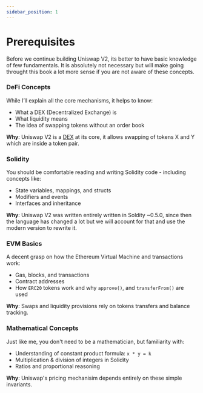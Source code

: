 ```yaml
---
sidebar_position: 1
---
```


# Prerequisites

Before we continue building Uniswap V2, its better to have basic knowledge of few fundamentals. It is absolutely not necessary but will make going throught this book a lot more sense if you are not aware of these concepts.


### DeFi Concepts

While I’ll explain all the core mechanisms, it helps to know:

- What a DEX (Decentralized Exchange) is
- What liquidity means
- The idea of swapping tokens without an order book

**Why**: Uniswap V2 is a [DEX](https://www.coinbase.com/en-in/learn/crypto-basics/what-is-a-dex) at its core, it allows swapping of tokens X and Y which are inside a token pair.


### Solidity

You should be comfortable reading and writing Solidity code - including concepts like:

- State variables, mappings, and structs
- Modifiers and events
- Interfaces and inheritance
  
**Why**: Uniswap V2 was written entirely written in Soldity ~0.5.0, since then the language has changed a lot but we will account for that and use the modern version to rewrite it.

### EVM Basics

A decent grasp on how the Ethereum Virtual Machine and transactions work:

- Gas, blocks, and transactions
- Contract addresses
- How `ERC20` tokens work and why `approve()`, and `transferFrom()` are used

**Why**: Swaps and liquidity provisions rely on tokens transfers and balance tracking.


### Mathematical Concepts

Just like me, you don't need to be a mathematician, but familiarity with:

- Understanding of constant product formula: `x * y = k`
- Multiplication & division of integers in Solidity
- Ratios and proportional reasoning

**Why**: Uniswap's pricing mechanisim depends entirely on these simple invariants.